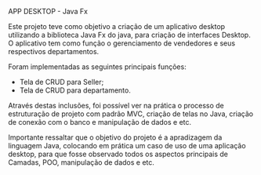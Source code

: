 APP DESKTOP - Java Fx

Este projeto teve como objetivo a criação de um aplicativo desktop utilizando a biblioteca Java Fx do java, para criação de interfaces Desktop.
O aplicativo tem como função o gerenciamento de vendedores e seus respectivos departamentos. 

Foram implementadas as seguintes principais funções:

* Tela de CRUD para Seller;
* Tela de CRUD para departamento.

Através destas inclusões, foi possível ver na prática o processo de estruturação de projeto com padrão MVC, criação de telas no Java, criação de conexão com o banco e manipulação de dados e etc.

Importante ressaltar que o objetivo do projeto é a apradizagem da linguagem Java, colocando em prática um caso de uso de uma aplicação desktop, para que fosse observado todos os aspectos principais de Camadas, POO, manipulação de dados e etc.
